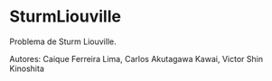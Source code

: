 SturmLiouville
==============

Problema de Sturm Liouville.

Autores: Caique Ferreira Lima, Carlos Akutagawa Kawai, Victor Shin Kinoshita